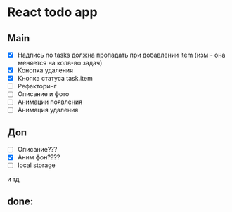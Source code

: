 <h1>React todo app</h1>

<h2>Main</h2>

- [x] Надпись no tasks должна пропадать при добавлении item (изм - она меняется на колв-во задач)
- [x] Конопка удаления
- [x] Кнопка статуса task.item
- [ ] Рефакторинг
- [ ] Описание и фото
- [ ] Анимации появления
- [ ] Анимация удаления

<h2>Доп</h2>

- [ ] Описание???
- [x] Аним фон????
- [ ] local storage

и тд

<h2>done:</h2>





